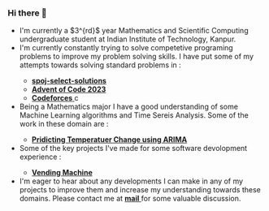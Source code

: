 ### Hi there 👋

<!--
**eisemsi2/eisemsi2** is a ✨ _special_ ✨ repository because its `README.md` (this file) appears on your GitHub profile.

Here are some ideas to get you started:

- 🔭 I’m currently working on ...
- 🌱 I’m currently learning ...
- 👯 I’m looking to collaborate on ...
- 🤔 I’m looking for help with ...
- 💬 Ask me about ...
- 📫 How to reach me: ...
- 😄 Pronouns: ...
- ⚡ Fun fact: ...
-->

<ul>
  <li> I'm currently a $3^{rd}$ year Mathematics and Scientific Computing undergraduate student at Indian Institute of Technology, Kanpur. </li>
  <li> I'm currently constantly trying to solve competetive programing problems to improve my problem solving skills. I have put some of my attempts towards solving standard problems in : </li>
    <ul>
      <li> <a href="https://github.com/eisemsi2/spoj-select-solutions"> <b>spoj-select-solutions</b> </a> </li> 
      <li> <a href="https://github.com/eisemsi2/Advent-of-Code-2023" > <b> Advent of Code 2023 </b></a></li>
      <li> <a href="https://codeforces.com/profile/prajjwalk21"> <b>Codeforces</b> </a>c</li>
    </ul>
  <li> Being a Mathematics major I have a good understanding of some Machine Learning algorithms and Time Sereis Analysis. Some of the work in these domain are : </li>
    <ul>
      <li> <a href="https://github.com/eisemsi2/Temperature-Change-Pridicting-using-ARIMA"> <b> Pridicting Temperatuer Change using ARIMA </b> </a> </li>
    </ul>
  <li> Some of the key projects I've made for some software devolopment experience :</li>
    <ul>
      <li> <a href = "https://github.com/eisemsi2/Vending-Machine" > <b> Vending Machine</b> </a> </li>
    </ul>
  <li> I'm eager to hear about any developments I can make in any of my projects to improve them and increase my understanding towards these domains. Please contact me at <a href="mailto:prajjwalk255@gmail.com"> <b> mail</b> </a> for some valuable discussion.</li>
</ul>

